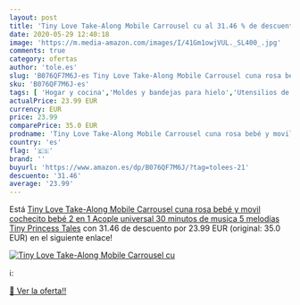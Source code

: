 ```yaml
---
layout: post
title: 'Tiny Love Take-Along Mobile Carrousel cu al 31.46 % de descuento'
date: 2020-05-29 12:40:18
image: 'https://m.media-amazon.com/images/I/41Gm1owjVUL._SL400_.jpg'
comments: true
category: ofertas
author: 'tole.es'
slug: 'B076QF7M6J-es Tiny Love Take-Along Mobile Carrousel cuna rosa bebé y...'
sku: 'B076QF7M6J-es'
tags: [ 'Hogar y cocina','Moldes y bandejas para hielo','Utensilios de bar','Utensilios de cocina','bebé', ]
actualPrice: 23.99 EUR
currency: EUR
price: 23.99
comparePrice: 35.0 EUR
prodname: 'Tiny Love Take-Along Mobile Carrousel cuna rosa bebé y movil cochecito bebé 2 en 1  Acople universal  30 minutos de musica 5 melodías  Tiny Princess Tales'
country: 'es'
flag: '🇪🇸'
brand: ''
buyurl: 'https://www.amazon.es/dp/B076QF7M6J/?tag=tolees-21'
descuento: '31.46'
average: '23.99'
---
```


Está [Tiny Love Take-Along Mobile Carrousel cuna rosa bebé y movil cochecito bebé 2 en 1  Acople universal  30 minutos de musica 5 melodías  Tiny Princess Tales](https://www.amazon.es/dp/B076QF7M6J/?tag=tolees-21) con 31.46 de descuento por 23.99 EUR (original: 35.0 EUR) en el siguiente enlace!

[![Tiny Love Take-Along Mobile Carrousel cu](https://m.media-amazon.com/images/I/41Gm1owjVUL._SL400_.jpg)](https://www.amazon.es/dp/B076QF7M6J/?tag=tolees-21)

ℹ️:


[🛒 Ver la oferta!!](https://www.amazon.es/dp/B076QF7M6J/?tag=tolees-21)
